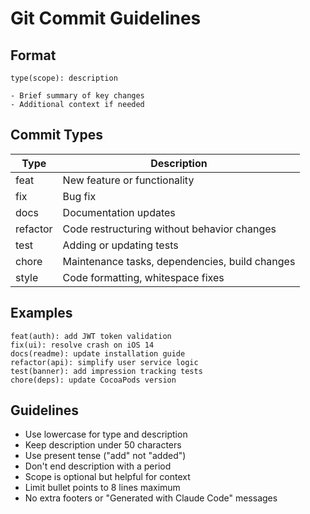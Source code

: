 # Git Commit Guidelines

## Format

```
type(scope): description

- Brief summary of key changes
- Additional context if needed
```

## Commit Types

| Type     | Description                                    |
|----------|------------------------------------------------|
| feat     | New feature or functionality                   |
| fix      | Bug fix                                        |
| docs     | Documentation updates                          |
| refactor | Code restructuring without behavior changes    |
| test     | Adding or updating tests                       |
| chore    | Maintenance tasks, dependencies, build changes |
| style    | Code formatting, whitespace fixes             |

## Examples

```
feat(auth): add JWT token validation
fix(ui): resolve crash on iOS 14
docs(readme): update installation guide
refactor(api): simplify user service logic
test(banner): add impression tracking tests
chore(deps): update CocoaPods version
```

## Guidelines

- Use lowercase for type and description
- Keep description under 50 characters
- Use present tense ("add" not "added")
- Don't end description with a period
- Scope is optional but helpful for context
- Limit bullet points to 8 lines maximum
- No extra footers or "Generated with Claude Code" messages
